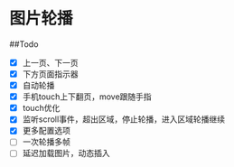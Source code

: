 图片轮播
===
##Todo
- [x] 上一页、下一页
- [x] 下方页面指示器
- [x] 自动轮播
- [x] 手机touch上下翻页，move跟随手指
- [x] touch优化
- [x] 监听scroll事件，超出区域，停止轮播，进入区域轮播继续
- [x] 更多配置选项
- [ ] 一次轮播多帧
- [ ] 延迟加载图片，动态插入
